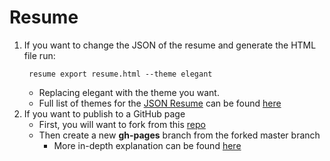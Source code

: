 # Resume

<ol>
	<li>If you want to change the JSON of the resume and generate the HTML file run:
<p>

```
 resume export resume.html --theme elegant

```
</p>		
		<ul>
			<li>Replacing elegant with the theme you want.</li>
			<li>Full list of themes for the <a href="https://jsonresume.org/">JSON Resume</a> can be found <a href="https://jsonresume.org/themes/">here</a></li>
		</ul>
	</li>
	<li>If you want to publish to a GitHub page
		<ul>
			<li>First, you will want to fork from this <a href="https://github.com/sedouard/resume">repo</a></li>
			<li>Then create a new <b>gh-pages</b> branch from the forked master branch
				<ul>
					<li>More in-depth explanation can be found <a href="https://help.github.com/articles/configuring-a-publishing-source-for-github-pages/#enabling-github-pages-to-publish-your-site-from-master-or-gh-pages">here</a></li>
				</ul>
			</li>
		</ul>
	</li>
</ol>
